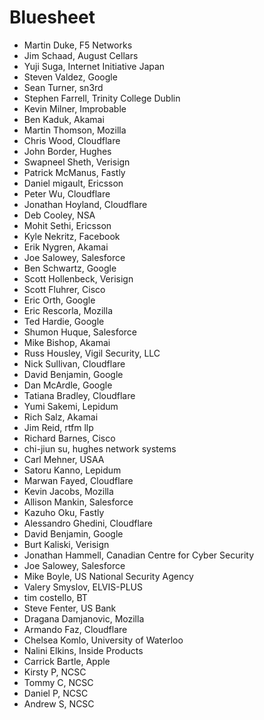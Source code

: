 # Bluesheet

- Martin Duke, F5 Networks
- Jim Schaad, August Cellars
- Yuji Suga, Internet Initiative Japan
- Steven Valdez, Google
- Sean Turner, sn3rd
- Stephen Farrell, Trinity College Dublin
- Kevin Milner, Improbable
- Ben Kaduk, Akamai
- Martin Thomson, Mozilla
- Chris Wood, Cloudflare
- John Border, Hughes
- Swapneel Sheth, Verisign
- Patrick McManus, Fastly
- Daniel migault, Ericsson
- Peter Wu, Cloudflare
- Jonathan Hoyland, Cloudflare
- Deb Cooley, NSA
- Mohit Sethi, Ericsson
- Kyle Nekritz, Facebook
- Erik Nygren, Akamai
- Joe Salowey, Salesforce
- Ben Schwartz, Google
- Scott Hollenbeck, Verisign
- Scott Fluhrer, Cisco
- Eric Orth, Google
- Eric Rescorla, Mozilla
- Ted Hardie, Google
- Shumon Huque, Salesforce
- Mike Bishop, Akamai
- Russ Housley, Vigil Security, LLC
- Nick Sullivan, Cloudflare
- David Benjamin, Google
- Dan McArdle, Google
- Tatiana Bradley, Cloudflare
- Yumi Sakemi, Lepidum
- Rich Salz, Akamai
- Jim Reid, rtfm llp
- Richard Barnes, Cisco
- chi-jiun su, hughes network systems
- Carl Mehner, USAA
- Satoru Kanno, Lepidum
- Marwan Fayed, Cloudflare
- Kevin Jacobs, Mozilla
- Allison Mankin, Salesforce
- Kazuho Oku, Fastly
- Alessandro Ghedini, Cloudflare
- David Benjamin, Google
- Burt Kaliski, Verisign
- Jonathan Hammell, Canadian Centre for Cyber Security
- Joe Salowey, Salesforce
- Mike Boyle, US National Security Agency
- Valery Smyslov, ELVIS-PLUS
- tim costello, BT
- Steve Fenter, US Bank
- Dragana Damjanovic, Mozilla
- Armando Faz, Cloudflare
- Chelsea Komlo, University of Waterloo
- Nalini Elkins, Inside Products
- Carrick Bartle, Apple
- Kirsty P, NCSC
- Tommy C, NCSC
- Daniel P, NCSC
- Andrew S, NCSC

